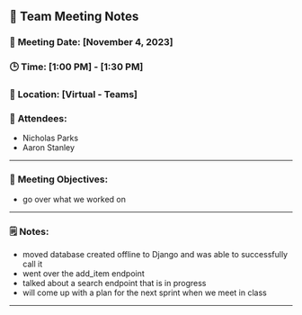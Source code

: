 ## 📝 **Team Meeting Notes**

### 📅 **Meeting Date**: [November 4, 2023]

### 🕒 **Time**: [1:00 PM] - [1:30 PM]

### 📍 **Location**: [Virtual - Teams]

### 📣 **Attendees**:
- Nicholas Parks
- Aaron Stanley

---

### 🎯 **Meeting Objectives**:
- go over what we worked on



---

### 🗒️ **Notes**:
- moved database created offline to Django and was able to successfully call it
- went over the add_item endpoint
- talked about a search endpoint that is in progress
- will come up with a plan for the next sprint when we meet in class
---
